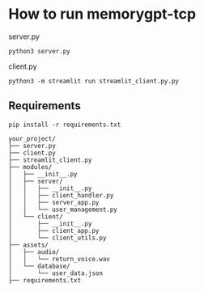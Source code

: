 # How to run memorygpt-tcp

server.py
```
python3 server.py
```

client.py
```
python3 -m streamlit run streamlit_client.py.py
```

## Requirements

```
pip install -r requirements.txt
```

```
your_project/
├── server.py
├── client.py
├── streamlit_client.py
├── modules/
│   ├── __init__.py
│   ├── server/
│   │   ├── __init__.py
│   │   ├── client_handler.py
│   │   ├── server_app.py
│   │   └── user_management.py
│   └── client/
│       ├── __init__.py
│       ├── client_app.py
│       └── client_utils.py
├── assets/
│   ├── audio/
│   │   └── return_voice.wav
│   └── database/
│       └── user_data.json
├── requirements.txt

```